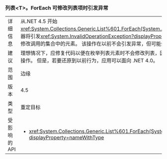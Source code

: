 ### <a name="listlttgtforeach-can-throw-exception-when-modifying-list-item"></a>列表&lt;T&gt;。ForEach 可修改列表项时引发异常

|   |   |
|---|---|
|详细信息|从.NET 4.5 开始<xref:System.Collections.Generic.List%601.ForEach(System.Action{%600})>枚举器将引发<xref:System.InvalidOperationException?displayProperty=name>异常如果修改调用的集合中的元素。 该操作在以前不会引发异常，但可能会导致争用条件。|
|建议|理想情况下，应修复代码以便在枚举列表元素时不会修改列表，因为这始终不是安全操作。 但是，若要还原到以前行为，应用可以面向 .NET 4.0。|
|范围|边缘|
|版本|4.5|
|类型|重定目标|
|受影响的 API|<ul><li><xref:System.Collections.Generic.List%601.ForEach(System.Action{%600})?displayProperty=nameWithType></li></ul>|

